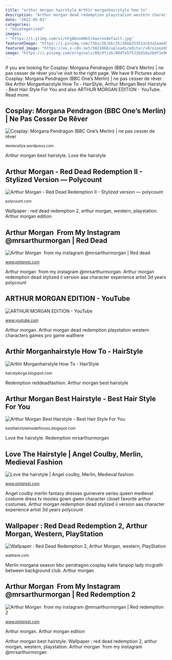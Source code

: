 ```yaml
---
title: "arthur morgan hairstyle Arthir morganhairstyle how to"
description: "Arthur morgan dead redemption playstation western characters games pro game wallhere"
date: "2022-05-03"
categories:
- "Uncategorized"
images:
- "https://i.ytimg.com/vi/nFg8bnsH6KI/maxresdefault.jpg"
featuredImage: "https://i.pinimg.com/736x/2b/bb/25/2bbb253513c63a5aaed539ea6fee4b14.jpg"
featured_image: "https://us.v-cdn.net/5021068/uploads/editor/v8/o1oezm51cdsb.jpg"
image: "https://i.pinimg.com/originals/80/d7/a5/80d7a5f531bd16a2bdf1e9023749bcb0.jpg"
---
```


If you are looking for Cosplay: Morgana Pendragon (BBC One’s Merlin) | ne pas cesser de rêver you've visit to the right page. We have 9 Pictures about Cosplay: Morgana Pendragon (BBC One’s Merlin) | ne pas cesser de rêver like Arthir Morganhairstyle How To - HairStyle, Arthur Morgan Best Hairstyle - Best Hair Style For You and also ARTHUR MORGAN EDITION - YouTube. Read more:

## Cosplay: Morgana Pendragon (BBC One’s Merlin) | Ne Pas Cesser De Rêver

![Cosplay: Morgana Pendragon (BBC One’s Merlin) | ne pas cesser de rêver](https://i1.wp.com/images3.wikia.nocookie.net/__cb20120313021650/merlin1/images/3/33/Merlin848.jpg "Arthur morgan best hairstyle")

<small>denieceliza.wordpress.com</small>

Arthur morgan best hairstyle. Love the hairstyle

## Arthur Morgan - Red Dead Redemption II - Stylized Version — Polycount

![Arthur Morgan - Red Dead Redemption II - Stylized version — polycount](https://us.v-cdn.net/5021068/uploads/editor/v8/o1oezm51cdsb.jpg "Arthur morgan redemption dead stylized ii version aaa character experience artist 3d years polycount")

<small>polycount.com</small>

Wallpaper : red dead redemption 2, arthur morgan, western, playstation. Arthur morgan edition

## Arthur Morgan ️ From My Instagram @mrsarthurmorgan | Red Dead

![Arthur Morgan ️ from my instagram @mrsarthurmorgan | Red dead](https://i.pinimg.com/originals/62/73/5f/62735fbceee44b35becdbacc41404c38.jpg "Redemption mrsarthurmorgan")

<small>www.pinterest.com</small>

Arthur morgan ️ from my instagram @mrsarthurmorgan. Arthur morgan redemption dead stylized ii version aaa character experience artist 3d years polycount

## ARTHUR MORGAN EDITION - YouTube

![ARTHUR MORGAN EDITION - YouTube](https://i.ytimg.com/vi/nFg8bnsH6KI/maxresdefault.jpg "Arthur morgan ️ from my instagram @mrsarthurmorgan")

<small>www.youtube.com</small>

Arthur morgan. Arthur morgan dead redemption playstation western characters games pro game wallhere

## Arthir Morganhairstyle How To - HairStyle

![Arthir Morganhairstyle How To - HairStyle](https://i.redd.it/iwysuxey69421.jpg "Arthir morganhairstyle how to")

<small>hairstylecga.blogspot.com</small>

Redemption reddeadfashion. Arthur morgan best hairstyle

## Arthur Morgan Best Hairstyle - Best Hair Style For You

![Arthur Morgan Best Hairstyle - Best Hair Style For You](https://i.pinimg.com/736x/2b/bb/25/2bbb253513c63a5aaed539ea6fee4b14.jpg "Love the hairstyle")

<small>besthairstylemodelforyou.blogspot.com</small>

Love the hairstyle. Redemption mrsarthurmorgan

## Love The Hairstyle | Angel Coulby, Merlin, Medieval Fashion

![Love the hairstyle | Angel coulby, Merlin, Medieval fashion](https://i.pinimg.com/originals/80/d7/a5/80d7a5f531bd16a2bdf1e9023749bcb0.jpg "Arthur morgan dead redemption playstation western characters games pro game wallhere")

<small>www.pinterest.com</small>

Angel coulby merlin fantasy dresses guinevere series queen medieval costume dress tv movies gown gwen character closet favorite arthur costumes. Arthur morgan redemption dead stylized ii version aaa character experience artist 3d years polycount

## Wallpaper : Red Dead Redemption 2, Arthur Morgan, Western, PlayStation

![Wallpaper : Red Dead Redemption 2, Arthur Morgan, western, PlayStation](https://get.wallhere.com/photo/Red-Dead-Redemption-2-Arthur-Morgan-western-PlayStation-4-Playstation-4-Pro-video-game-characters-video-games-1621067.jpg "Angel coulby merlin fantasy dresses guinevere series queen medieval costume dress tv movies gown gwen character closet favorite arthur costumes")

<small>wallhere.com</small>

Merlin morgana season bbc pendragon cosplay katie fanpop lady mcgrath between background club. Arthur morgan

## Arthur Morgan ️ From My Instagram @mrsarthurmorgan | Red Redemption 2

![Arthur Morgan ️ from my instagram @mrsarthurmorgan | Red redemption 2](https://i.pinimg.com/originals/64/69/bc/6469bc46e08c349926cf9697b636ceb8.jpg "Arthur morgan best hairstyle")

<small>www.pinterest.com</small>

Arthur morgan. Arthur morgan edition

Arthur morgan best hairstyle. Wallpaper : red dead redemption 2, arthur morgan, western, playstation. Arthur morgan ️ from my instagram @mrsarthurmorgan
